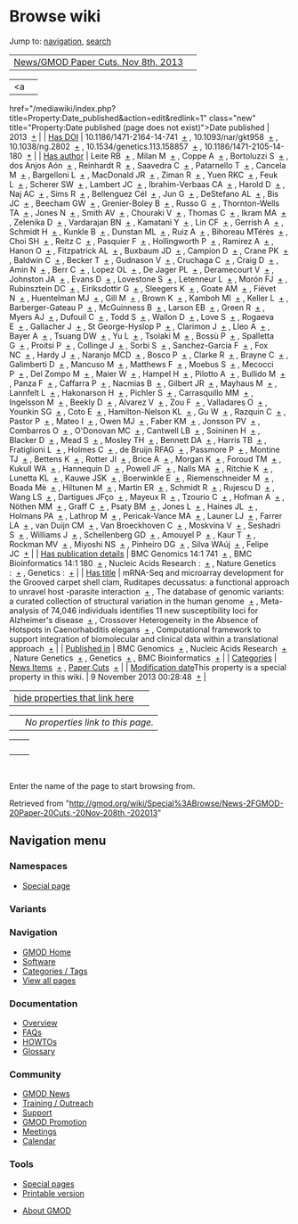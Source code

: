 <div id="mw-page-base" class="noprint">

</div>

<div id="mw-head-base" class="noprint">

</div>

<div id="content" class="mw-body" role="main">

<span id="top"></span>

<div id="mw-js-message" style="display:none;">

</div>



# <span dir="auto">Browse wiki</span>

<div id="bodyContent">

<div id="contentSub">

</div>

<div id="jump-to-nav" class="mw-jump">

Jump to: [navigation](#mw-navigation), [search](#p-search)

</div>

<div id="mw-content-text">

|  |  |
|----|----|
| [News/GMOD Paper Cuts, Nov 8th, 2013](/wiki/News/GMOD_Paper_Cuts,_Nov_8th,_2013 "News/GMOD Paper Cuts, Nov 8th, 2013") |  |

|  |  |
|----|----|
| <a
href="/mediawiki/index.php?title=Property:Date_published&amp;action=edit&amp;redlink=1"
class="new"
title="Property:Date published (page does not exist)">Date published</a> | <span class="smwb-value">2013  <span class="smwsearch">[+](/wiki/Special%3ASearchByProperty/Date-20published/2013 "Special%3ASearchByProperty/Date-20published/2013")</span></span> |
| <a
href="/mediawiki/index.php?title=Property:Has_DOI&amp;action=edit&amp;redlink=1"
class="new" title="Property:Has DOI (page does not exist)">Has DOI</a> | <span class="smwb-value">10.1186/1471-2164-14-741  <span class="smwsearch">[+](/wiki/Special%3ASearchByProperty/Has-20DOI/10.1186-2F1471-2D2164-2D14-2D741 "Special%3ASearchByProperty/Has-20DOI/10.1186-2F1471-2D2164-2D14-2D741")</span></span> , <span class="smwb-value">10.1093/nar/gkt958  <span class="smwsearch">[+](/wiki/Special%3ASearchByProperty/Has-20DOI/10.1093-2Fnar-2Fgkt958 "Special%3ASearchByProperty/Has-20DOI/10.1093-2Fnar-2Fgkt958")</span></span> , <span class="smwb-value">10.1038/ng.2802  <span class="smwsearch">[+](/wiki/Special%3ASearchByProperty/Has-20DOI/10.1038-2Fng.2802 "Special%3ASearchByProperty/Has-20DOI/10.1038-2Fng.2802")</span></span> , <span class="smwb-value">10.1534/genetics.113.158857  <span class="smwsearch">[+](/wiki/Special%3ASearchByProperty/Has-20DOI/10.1534-2Fgenetics.113.158857 "Special%3ASearchByProperty/Has-20DOI/10.1534-2Fgenetics.113.158857")</span></span> , <span class="smwb-value">10.1186/1471-2105-14-180  <span class="smwsearch">[+](/wiki/Special%3ASearchByProperty/Has-20DOI/10.1186-2F1471-2D2105-2D14-2D180 "Special%3ASearchByProperty/Has-20DOI/10.1186-2F1471-2D2105-2D14-2D180")</span></span> |
| <a
href="/mediawiki/index.php?title=Property:Has_author&amp;action=edit&amp;redlink=1"
class="new"
title="Property:Has author (page does not exist)">Has author</a> | <span class="smwb-value">Leite RB  <span class="smwsearch">[+](/wiki/Special%3ASearchByProperty/Has-20author/Leite-20RB "Special%3ASearchByProperty/Has-20author/Leite-20RB")</span></span> , <span class="smwb-value">Milan M  <span class="smwsearch">[+](/wiki/Special%3ASearchByProperty/Has-20author/Milan-20M "Special%3ASearchByProperty/Has-20author/Milan-20M")</span></span> , <span class="smwb-value">Coppe A  <span class="smwsearch">[+](/wiki/Special%3ASearchByProperty/Has-20author/Coppe-20A "Special%3ASearchByProperty/Has-20author/Coppe-20A")</span></span> , <span class="smwb-value">Bortoluzzi S  <span class="smwsearch">[+](/wiki/Special%3ASearchByProperty/Has-20author/Bortoluzzi-20S "Special%3ASearchByProperty/Has-20author/Bortoluzzi-20S")</span></span> , <span class="smwb-value">dos Anjos Aón  <span class="smwsearch">[+](/wiki/Special%3ASearchByProperty/Has-20author/dos-20Anjos-20A%C3%B3n "Special%3ASearchByProperty/Has-20author/dos-20Anjos-20Aón")</span></span> , <span class="smwb-value">Reinhardt R  <span class="smwsearch">[+](/wiki/Special%3ASearchByProperty/Has-20author/Reinhardt-20R "Special%3ASearchByProperty/Has-20author/Reinhardt-20R")</span></span> , <span class="smwb-value">Saavedra C  <span class="smwsearch">[+](/wiki/Special%3ASearchByProperty/Has-20author/Saavedra-20C "Special%3ASearchByProperty/Has-20author/Saavedra-20C")</span></span> , <span class="smwb-value">Patarnello T  <span class="smwsearch">[+](/wiki/Special%3ASearchByProperty/Has-20author/Patarnello-20T "Special%3ASearchByProperty/Has-20author/Patarnello-20T")</span></span> , <span class="smwb-value">Cancela M  <span class="smwsearch">[+](/wiki/Special%3ASearchByProperty/Has-20author/Cancela-20M "Special%3ASearchByProperty/Has-20author/Cancela-20M")</span></span> , <span class="smwb-value">Bargelloni L  <span class="smwsearch">[+](/wiki/Special%3ASearchByProperty/Has-20author/Bargelloni-20L "Special%3ASearchByProperty/Has-20author/Bargelloni-20L")</span></span> , <span class="smwb-value">MacDonald JR  <span class="smwsearch">[+](/wiki/Special%3ASearchByProperty/Has-20author/MacDonald-20JR "Special%3ASearchByProperty/Has-20author/MacDonald-20JR")</span></span> , <span class="smwb-value">Ziman R  <span class="smwsearch">[+](/wiki/Special%3ASearchByProperty/Has-20author/Ziman-20R "Special%3ASearchByProperty/Has-20author/Ziman-20R")</span></span> , <span class="smwb-value">Yuen RKC  <span class="smwsearch">[+](/wiki/Special%3ASearchByProperty/Has-20author/Yuen-20RKC "Special%3ASearchByProperty/Has-20author/Yuen-20RKC")</span></span> , <span class="smwb-value">Feuk L  <span class="smwsearch">[+](/wiki/Special%3ASearchByProperty/Has-20author/Feuk-20L "Special%3ASearchByProperty/Has-20author/Feuk-20L")</span></span> , <span class="smwb-value">Scherer SW  <span class="smwsearch">[+](/wiki/Special%3ASearchByProperty/Has-20author/Scherer-20SW "Special%3ASearchByProperty/Has-20author/Scherer-20SW")</span></span> , <span class="smwb-value">Lambert JC  <span class="smwsearch">[+](/wiki/Special%3ASearchByProperty/Has-20author/Lambert-20JC "Special%3ASearchByProperty/Has-20author/Lambert-20JC")</span></span> , <span class="smwb-value">Ibrahim-Verbaas CA  <span class="smwsearch">[+](/wiki/Special%3ASearchByProperty/Has-20author/Ibrahim-2DVerbaas-20CA "Special%3ASearchByProperty/Has-20author/Ibrahim-2DVerbaas-20CA")</span></span> , <span class="smwb-value">Harold D  <span class="smwsearch">[+](/wiki/Special%3ASearchByProperty/Has-20author/Harold-20D "Special%3ASearchByProperty/Has-20author/Harold-20D")</span></span> , <span class="smwb-value">Naj AC  <span class="smwsearch">[+](/wiki/Special%3ASearchByProperty/Has-20author/Naj-20AC "Special%3ASearchByProperty/Has-20author/Naj-20AC")</span></span> , <span class="smwb-value">Sims R  <span class="smwsearch">[+](/wiki/Special%3ASearchByProperty/Has-20author/Sims-20R "Special%3ASearchByProperty/Has-20author/Sims-20R")</span></span> , <span class="smwb-value">Bellenguez Cél  <span class="smwsearch">[+](/wiki/Special%3ASearchByProperty/Has-20author/Bellenguez-20C%C3%A9l "Special%3ASearchByProperty/Has-20author/Bellenguez-20Cél")</span></span> , <span class="smwb-value">Jun G  <span class="smwsearch">[+](/wiki/Special%3ASearchByProperty/Has-20author/Jun-20G "Special%3ASearchByProperty/Has-20author/Jun-20G")</span></span> , <span class="smwb-value">DeStefano AL  <span class="smwsearch">[+](/wiki/Special%3ASearchByProperty/Has-20author/DeStefano-20AL "Special%3ASearchByProperty/Has-20author/DeStefano-20AL")</span></span> , <span class="smwb-value">Bis JC  <span class="smwsearch">[+](/wiki/Special%3ASearchByProperty/Has-20author/Bis-20JC "Special%3ASearchByProperty/Has-20author/Bis-20JC")</span></span> , <span class="smwb-value">Beecham GW  <span class="smwsearch">[+](/wiki/Special%3ASearchByProperty/Has-20author/Beecham-20GW "Special%3ASearchByProperty/Has-20author/Beecham-20GW")</span></span> , <span class="smwb-value">Grenier-Boley B  <span class="smwsearch">[+](/wiki/Special%3ASearchByProperty/Has-20author/Grenier-2DBoley-20B "Special%3ASearchByProperty/Has-20author/Grenier-2DBoley-20B")</span></span> , <span class="smwb-value">Russo G  <span class="smwsearch">[+](/wiki/Special%3ASearchByProperty/Has-20author/Russo-20G "Special%3ASearchByProperty/Has-20author/Russo-20G")</span></span> , <span class="smwb-value">Thornton-Wells TA  <span class="smwsearch">[+](/wiki/Special%3ASearchByProperty/Has-20author/Thornton-2DWells-20TA "Special%3ASearchByProperty/Has-20author/Thornton-2DWells-20TA")</span></span> , <span class="smwb-value">Jones N  <span class="smwsearch">[+](/wiki/Special%3ASearchByProperty/Has-20author/Jones-20N "Special%3ASearchByProperty/Has-20author/Jones-20N")</span></span> , <span class="smwb-value">Smith AV  <span class="smwsearch">[+](/wiki/Special%3ASearchByProperty/Has-20author/Smith-20AV "Special%3ASearchByProperty/Has-20author/Smith-20AV")</span></span> , <span class="smwb-value">Chouraki V  <span class="smwsearch">[+](/wiki/Special%3ASearchByProperty/Has-20author/Chouraki-20V "Special%3ASearchByProperty/Has-20author/Chouraki-20V")</span></span> , <span class="smwb-value">Thomas C  <span class="smwsearch">[+](/wiki/Special%3ASearchByProperty/Has-20author/Thomas-20C "Special%3ASearchByProperty/Has-20author/Thomas-20C")</span></span> , <span class="smwb-value">Ikram MA  <span class="smwsearch">[+](/wiki/Special%3ASearchByProperty/Has-20author/Ikram-20MA "Special%3ASearchByProperty/Has-20author/Ikram-20MA")</span></span> , <span class="smwb-value">Zelenika D  <span class="smwsearch">[+](/wiki/Special%3ASearchByProperty/Has-20author/Zelenika-20D "Special%3ASearchByProperty/Has-20author/Zelenika-20D")</span></span> , <span class="smwb-value">Vardarajan BN  <span class="smwsearch">[+](/wiki/Special%3ASearchByProperty/Has-20author/Vardarajan-20BN "Special%3ASearchByProperty/Has-20author/Vardarajan-20BN")</span></span> , <span class="smwb-value">Kamatani Y  <span class="smwsearch">[+](/wiki/Special%3ASearchByProperty/Has-20author/Kamatani-20Y "Special%3ASearchByProperty/Has-20author/Kamatani-20Y")</span></span> , <span class="smwb-value">Lin CF  <span class="smwsearch">[+](/wiki/Special%3ASearchByProperty/Has-20author/Lin-20CF "Special%3ASearchByProperty/Has-20author/Lin-20CF")</span></span> , <span class="smwb-value">Gerrish A  <span class="smwsearch">[+](/wiki/Special%3ASearchByProperty/Has-20author/Gerrish-20A "Special%3ASearchByProperty/Has-20author/Gerrish-20A")</span></span> , <span class="smwb-value">Schmidt H  <span class="smwsearch">[+](/wiki/Special%3ASearchByProperty/Has-20author/Schmidt-20H "Special%3ASearchByProperty/Has-20author/Schmidt-20H")</span></span> , <span class="smwb-value">Kunkle B  <span class="smwsearch">[+](/wiki/Special%3ASearchByProperty/Has-20author/Kunkle-20B "Special%3ASearchByProperty/Has-20author/Kunkle-20B")</span></span> , <span class="smwb-value">Dunstan ML  <span class="smwsearch">[+](/wiki/Special%3ASearchByProperty/Has-20author/Dunstan-20ML "Special%3ASearchByProperty/Has-20author/Dunstan-20ML")</span></span> , <span class="smwb-value">Ruiz A  <span class="smwsearch">[+](/wiki/Special%3ASearchByProperty/Has-20author/Ruiz-20A "Special%3ASearchByProperty/Has-20author/Ruiz-20A")</span></span> , <span class="smwb-value">Bihoreau MTérès  <span class="smwsearch">[+](/wiki/Special%3ASearchByProperty/Has-20author/Bihoreau-20MT%C3%A9r%C3%A8s "Special%3ASearchByProperty/Has-20author/Bihoreau-20MTérès")</span></span> , <span class="smwb-value">Choi SH  <span class="smwsearch">[+](/wiki/Special%3ASearchByProperty/Has-20author/Choi-20SH "Special%3ASearchByProperty/Has-20author/Choi-20SH")</span></span> , <span class="smwb-value">Reitz C  <span class="smwsearch">[+](/wiki/Special%3ASearchByProperty/Has-20author/Reitz-20C "Special%3ASearchByProperty/Has-20author/Reitz-20C")</span></span> , <span class="smwb-value">Pasquier F  <span class="smwsearch">[+](/wiki/Special%3ASearchByProperty/Has-20author/Pasquier-20F "Special%3ASearchByProperty/Has-20author/Pasquier-20F")</span></span> , <span class="smwb-value">Hollingworth P  <span class="smwsearch">[+](/wiki/Special%3ASearchByProperty/Has-20author/Hollingworth-20P "Special%3ASearchByProperty/Has-20author/Hollingworth-20P")</span></span> , <span class="smwb-value">Ramirez A  <span class="smwsearch">[+](/wiki/Special%3ASearchByProperty/Has-20author/Ramirez-20A "Special%3ASearchByProperty/Has-20author/Ramirez-20A")</span></span> , <span class="smwb-value">Hanon O  <span class="smwsearch">[+](/wiki/Special%3ASearchByProperty/Has-20author/Hanon-20O "Special%3ASearchByProperty/Has-20author/Hanon-20O")</span></span> , <span class="smwb-value">Fitzpatrick AL  <span class="smwsearch">[+](/wiki/Special%3ASearchByProperty/Has-20author/Fitzpatrick-20AL "Special%3ASearchByProperty/Has-20author/Fitzpatrick-20AL")</span></span> , <span class="smwb-value">Buxbaum JD  <span class="smwsearch">[+](/wiki/Special%3ASearchByProperty/Has-20author/Buxbaum-20JD "Special%3ASearchByProperty/Has-20author/Buxbaum-20JD")</span></span> , <span class="smwb-value">Campion D  <span class="smwsearch">[+](/wiki/Special%3ASearchByProperty/Has-20author/Campion-20D "Special%3ASearchByProperty/Has-20author/Campion-20D")</span></span> , <span class="smwb-value">Crane PK  <span class="smwsearch">[+](/wiki/Special%3ASearchByProperty/Has-20author/Crane-20PK "Special%3ASearchByProperty/Has-20author/Crane-20PK")</span></span> , <span class="smwb-value">Baldwin C  <span class="smwsearch">[+](/wiki/Special%3ASearchByProperty/Has-20author/Baldwin-20C "Special%3ASearchByProperty/Has-20author/Baldwin-20C")</span></span> , <span class="smwb-value">Becker T  <span class="smwsearch">[+](/wiki/Special%3ASearchByProperty/Has-20author/Becker-20T "Special%3ASearchByProperty/Has-20author/Becker-20T")</span></span> , <span class="smwb-value">Gudnason V  <span class="smwsearch">[+](/wiki/Special%3ASearchByProperty/Has-20author/Gudnason-20V "Special%3ASearchByProperty/Has-20author/Gudnason-20V")</span></span> , <span class="smwb-value">Cruchaga C  <span class="smwsearch">[+](/wiki/Special%3ASearchByProperty/Has-20author/Cruchaga-20C "Special%3ASearchByProperty/Has-20author/Cruchaga-20C")</span></span> , <span class="smwb-value">Craig D  <span class="smwsearch">[+](/wiki/Special%3ASearchByProperty/Has-20author/Craig-20D "Special%3ASearchByProperty/Has-20author/Craig-20D")</span></span> , <span class="smwb-value">Amin N  <span class="smwsearch">[+](/wiki/Special%3ASearchByProperty/Has-20author/Amin-20N "Special%3ASearchByProperty/Has-20author/Amin-20N")</span></span> , <span class="smwb-value">Berr C  <span class="smwsearch">[+](/wiki/Special%3ASearchByProperty/Has-20author/Berr-20C "Special%3ASearchByProperty/Has-20author/Berr-20C")</span></span> , <span class="smwb-value">Lopez OL  <span class="smwsearch">[+](/wiki/Special%3ASearchByProperty/Has-20author/Lopez-20OL "Special%3ASearchByProperty/Has-20author/Lopez-20OL")</span></span> , <span class="smwb-value">De Jager PL  <span class="smwsearch">[+](/wiki/Special%3ASearchByProperty/Has-20author/De-20Jager-20PL "Special%3ASearchByProperty/Has-20author/De-20Jager-20PL")</span></span> , <span class="smwb-value">Deramecourt V  <span class="smwsearch">[+](/wiki/Special%3ASearchByProperty/Has-20author/Deramecourt-20V "Special%3ASearchByProperty/Has-20author/Deramecourt-20V")</span></span> , <span class="smwb-value">Johnston JA  <span class="smwsearch">[+](/wiki/Special%3ASearchByProperty/Has-20author/Johnston-20JA "Special%3ASearchByProperty/Has-20author/Johnston-20JA")</span></span> , <span class="smwb-value">Evans D  <span class="smwsearch">[+](/wiki/Special%3ASearchByProperty/Has-20author/Evans-20D "Special%3ASearchByProperty/Has-20author/Evans-20D")</span></span> , <span class="smwb-value">Lovestone S  <span class="smwsearch">[+](/wiki/Special%3ASearchByProperty/Has-20author/Lovestone-20S "Special%3ASearchByProperty/Has-20author/Lovestone-20S")</span></span> , <span class="smwb-value">Letenneur L  <span class="smwsearch">[+](/wiki/Special%3ASearchByProperty/Has-20author/Letenneur-20L "Special%3ASearchByProperty/Has-20author/Letenneur-20L")</span></span> , <span class="smwb-value">Morón FJ  <span class="smwsearch">[+](/wiki/Special%3ASearchByProperty/Has-20author/Mor%C3%B3n-20FJ "Special%3ASearchByProperty/Has-20author/Morón-20FJ")</span></span> , <span class="smwb-value">Rubinsztein DC  <span class="smwsearch">[+](/wiki/Special%3ASearchByProperty/Has-20author/Rubinsztein-20DC "Special%3ASearchByProperty/Has-20author/Rubinsztein-20DC")</span></span> , <span class="smwb-value">Eiriksdottir G  <span class="smwsearch">[+](/wiki/Special%3ASearchByProperty/Has-20author/Eiriksdottir-20G "Special%3ASearchByProperty/Has-20author/Eiriksdottir-20G")</span></span> , <span class="smwb-value">Sleegers K  <span class="smwsearch">[+](/wiki/Special%3ASearchByProperty/Has-20author/Sleegers-20K "Special%3ASearchByProperty/Has-20author/Sleegers-20K")</span></span> , <span class="smwb-value">Goate AM  <span class="smwsearch">[+](/wiki/Special%3ASearchByProperty/Has-20author/Goate-20AM "Special%3ASearchByProperty/Has-20author/Goate-20AM")</span></span> , <span class="smwb-value">Fiévet N  <span class="smwsearch">[+](/wiki/Special%3ASearchByProperty/Has-20author/Fi%C3%A9vet-20N "Special%3ASearchByProperty/Has-20author/Fiévet-20N")</span></span> , <span class="smwb-value">Huentelman MJ  <span class="smwsearch">[+](/wiki/Special%3ASearchByProperty/Has-20author/Huentelman-20MJ "Special%3ASearchByProperty/Has-20author/Huentelman-20MJ")</span></span> , <span class="smwb-value">Gill M  <span class="smwsearch">[+](/wiki/Special%3ASearchByProperty/Has-20author/Gill-20M "Special%3ASearchByProperty/Has-20author/Gill-20M")</span></span> , <span class="smwb-value">Brown K  <span class="smwsearch">[+](/wiki/Special%3ASearchByProperty/Has-20author/Brown-20K "Special%3ASearchByProperty/Has-20author/Brown-20K")</span></span> , <span class="smwb-value">Kamboh MI  <span class="smwsearch">[+](/wiki/Special%3ASearchByProperty/Has-20author/Kamboh-20MI "Special%3ASearchByProperty/Has-20author/Kamboh-20MI")</span></span> , <span class="smwb-value">Keller L  <span class="smwsearch">[+](/wiki/Special%3ASearchByProperty/Has-20author/Keller-20L "Special%3ASearchByProperty/Has-20author/Keller-20L")</span></span> , <span class="smwb-value">Barberger-Gateau P  <span class="smwsearch">[+](/wiki/Special%3ASearchByProperty/Has-20author/Barberger-2DGateau-20P "Special%3ASearchByProperty/Has-20author/Barberger-2DGateau-20P")</span></span> , <span class="smwb-value">McGuinness B  <span class="smwsearch">[+](/wiki/Special%3ASearchByProperty/Has-20author/McGuinness-20B "Special%3ASearchByProperty/Has-20author/McGuinness-20B")</span></span> , <span class="smwb-value">Larson EB  <span class="smwsearch">[+](/wiki/Special%3ASearchByProperty/Has-20author/Larson-20EB "Special%3ASearchByProperty/Has-20author/Larson-20EB")</span></span> , <span class="smwb-value">Green R  <span class="smwsearch">[+](/wiki/Special%3ASearchByProperty/Has-20author/Green-20R "Special%3ASearchByProperty/Has-20author/Green-20R")</span></span> , <span class="smwb-value">Myers AJ  <span class="smwsearch">[+](/wiki/Special%3ASearchByProperty/Has-20author/Myers-20AJ "Special%3ASearchByProperty/Has-20author/Myers-20AJ")</span></span> , <span class="smwb-value">Dufouil C  <span class="smwsearch">[+](/wiki/Special%3ASearchByProperty/Has-20author/Dufouil-20C "Special%3ASearchByProperty/Has-20author/Dufouil-20C")</span></span> , <span class="smwb-value">Todd S  <span class="smwsearch">[+](/wiki/Special%3ASearchByProperty/Has-20author/Todd-20S "Special%3ASearchByProperty/Has-20author/Todd-20S")</span></span> , <span class="smwb-value">Wallon D  <span class="smwsearch">[+](/wiki/Special%3ASearchByProperty/Has-20author/Wallon-20D "Special%3ASearchByProperty/Has-20author/Wallon-20D")</span></span> , <span class="smwb-value">Love S  <span class="smwsearch">[+](/wiki/Special%3ASearchByProperty/Has-20author/Love-20S "Special%3ASearchByProperty/Has-20author/Love-20S")</span></span> , <span class="smwb-value">Rogaeva E  <span class="smwsearch">[+](/wiki/Special%3ASearchByProperty/Has-20author/Rogaeva-20E "Special%3ASearchByProperty/Has-20author/Rogaeva-20E")</span></span> , <span class="smwb-value">Gallacher J  <span class="smwsearch">[+](/wiki/Special%3ASearchByProperty/Has-20author/Gallacher-20J "Special%3ASearchByProperty/Has-20author/Gallacher-20J")</span></span> , <span class="smwb-value">St George-Hyslop P  <span class="smwsearch">[+](/wiki/Special%3ASearchByProperty/Has-20author/St-20George-2DHyslop-20P "Special%3ASearchByProperty/Has-20author/St-20George-2DHyslop-20P")</span></span> , <span class="smwb-value">Clarimon J  <span class="smwsearch">[+](/wiki/Special%3ASearchByProperty/Has-20author/Clarimon-20J "Special%3ASearchByProperty/Has-20author/Clarimon-20J")</span></span> , <span class="smwb-value">Lleo A  <span class="smwsearch">[+](/wiki/Special%3ASearchByProperty/Has-20author/Lleo-20A "Special%3ASearchByProperty/Has-20author/Lleo-20A")</span></span> , <span class="smwb-value">Bayer A  <span class="smwsearch">[+](/wiki/Special%3ASearchByProperty/Has-20author/Bayer-20A "Special%3ASearchByProperty/Has-20author/Bayer-20A")</span></span> , <span class="smwb-value">Tsuang DW  <span class="smwsearch">[+](/wiki/Special%3ASearchByProperty/Has-20author/Tsuang-20DW "Special%3ASearchByProperty/Has-20author/Tsuang-20DW")</span></span> , <span class="smwb-value">Yu L  <span class="smwsearch">[+](/wiki/Special%3ASearchByProperty/Has-20author/Yu-20L "Special%3ASearchByProperty/Has-20author/Yu-20L")</span></span> , <span class="smwb-value">Tsolaki M  <span class="smwsearch">[+](/wiki/Special%3ASearchByProperty/Has-20author/Tsolaki-20M "Special%3ASearchByProperty/Has-20author/Tsolaki-20M")</span></span> , <span class="smwb-value">Bossù P  <span class="smwsearch">[+](/wiki/Special%3ASearchByProperty/Has-20author/Boss%C3%B9-20P "Special%3ASearchByProperty/Has-20author/Bossù-20P")</span></span> , <span class="smwb-value">Spalletta G  <span class="smwsearch">[+](/wiki/Special%3ASearchByProperty/Has-20author/Spalletta-20G "Special%3ASearchByProperty/Has-20author/Spalletta-20G")</span></span> , <span class="smwb-value">Proitsi P  <span class="smwsearch">[+](/wiki/Special%3ASearchByProperty/Has-20author/Proitsi-20P "Special%3ASearchByProperty/Has-20author/Proitsi-20P")</span></span> , <span class="smwb-value">Collinge J  <span class="smwsearch">[+](/wiki/Special%3ASearchByProperty/Has-20author/Collinge-20J "Special%3ASearchByProperty/Has-20author/Collinge-20J")</span></span> , <span class="smwb-value">Sorbi S  <span class="smwsearch">[+](/wiki/Special%3ASearchByProperty/Has-20author/Sorbi-20S "Special%3ASearchByProperty/Has-20author/Sorbi-20S")</span></span> , <span class="smwb-value">Sanchez-Garcia F  <span class="smwsearch">[+](/wiki/Special%3ASearchByProperty/Has-20author/Sanchez-2DGarcia-20F "Special%3ASearchByProperty/Has-20author/Sanchez-2DGarcia-20F")</span></span> , <span class="smwb-value">Fox NC  <span class="smwsearch">[+](/wiki/Special%3ASearchByProperty/Has-20author/Fox-20NC "Special%3ASearchByProperty/Has-20author/Fox-20NC")</span></span> , <span class="smwb-value">Hardy J  <span class="smwsearch">[+](/wiki/Special%3ASearchByProperty/Has-20author/Hardy-20J "Special%3ASearchByProperty/Has-20author/Hardy-20J")</span></span> , <span class="smwb-value">Naranjo MCD  <span class="smwsearch">[+](/wiki/Special%3ASearchByProperty/Has-20author/Naranjo-20MCD "Special%3ASearchByProperty/Has-20author/Naranjo-20MCD")</span></span> , <span class="smwb-value">Bosco P  <span class="smwsearch">[+](/wiki/Special%3ASearchByProperty/Has-20author/Bosco-20P "Special%3ASearchByProperty/Has-20author/Bosco-20P")</span></span> , <span class="smwb-value">Clarke R  <span class="smwsearch">[+](/wiki/Special%3ASearchByProperty/Has-20author/Clarke-20R "Special%3ASearchByProperty/Has-20author/Clarke-20R")</span></span> , <span class="smwb-value">Brayne C  <span class="smwsearch">[+](/wiki/Special%3ASearchByProperty/Has-20author/Brayne-20C "Special%3ASearchByProperty/Has-20author/Brayne-20C")</span></span> , <span class="smwb-value">Galimberti D  <span class="smwsearch">[+](/wiki/Special%3ASearchByProperty/Has-20author/Galimberti-20D "Special%3ASearchByProperty/Has-20author/Galimberti-20D")</span></span> , <span class="smwb-value">Mancuso M  <span class="smwsearch">[+](/wiki/Special%3ASearchByProperty/Has-20author/Mancuso-20M "Special%3ASearchByProperty/Has-20author/Mancuso-20M")</span></span> , <span class="smwb-value">Matthews F  <span class="smwsearch">[+](/wiki/Special%3ASearchByProperty/Has-20author/Matthews-20F "Special%3ASearchByProperty/Has-20author/Matthews-20F")</span></span> , <span class="smwb-value">Moebus S  <span class="smwsearch">[+](/wiki/Special%3ASearchByProperty/Has-20author/Moebus-20S "Special%3ASearchByProperty/Has-20author/Moebus-20S")</span></span> , <span class="smwb-value">Mecocci P  <span class="smwsearch">[+](/wiki/Special%3ASearchByProperty/Has-20author/Mecocci-20P "Special%3ASearchByProperty/Has-20author/Mecocci-20P")</span></span> , <span class="smwb-value">Del Zompo M  <span class="smwsearch">[+](/wiki/Special%3ASearchByProperty/Has-20author/Del-20Zompo-20M "Special%3ASearchByProperty/Has-20author/Del-20Zompo-20M")</span></span> , <span class="smwb-value">Maier W  <span class="smwsearch">[+](/wiki/Special%3ASearchByProperty/Has-20author/Maier-20W "Special%3ASearchByProperty/Has-20author/Maier-20W")</span></span> , <span class="smwb-value">Hampel H  <span class="smwsearch">[+](/wiki/Special%3ASearchByProperty/Has-20author/Hampel-20H "Special%3ASearchByProperty/Has-20author/Hampel-20H")</span></span> , <span class="smwb-value">Pilotto A  <span class="smwsearch">[+](/wiki/Special%3ASearchByProperty/Has-20author/Pilotto-20A "Special%3ASearchByProperty/Has-20author/Pilotto-20A")</span></span> , <span class="smwb-value">Bullido M  <span class="smwsearch">[+](/wiki/Special%3ASearchByProperty/Has-20author/Bullido-20M "Special%3ASearchByProperty/Has-20author/Bullido-20M")</span></span> , <span class="smwb-value">Panza F  <span class="smwsearch">[+](/wiki/Special%3ASearchByProperty/Has-20author/Panza-20F "Special%3ASearchByProperty/Has-20author/Panza-20F")</span></span> , <span class="smwb-value">Caffarra P  <span class="smwsearch">[+](/wiki/Special%3ASearchByProperty/Has-20author/Caffarra-20P "Special%3ASearchByProperty/Has-20author/Caffarra-20P")</span></span> , <span class="smwb-value">Nacmias B  <span class="smwsearch">[+](/wiki/Special%3ASearchByProperty/Has-20author/Nacmias-20B "Special%3ASearchByProperty/Has-20author/Nacmias-20B")</span></span> , <span class="smwb-value">Gilbert JR  <span class="smwsearch">[+](/wiki/Special%3ASearchByProperty/Has-20author/Gilbert-20JR "Special%3ASearchByProperty/Has-20author/Gilbert-20JR")</span></span> , <span class="smwb-value">Mayhaus M  <span class="smwsearch">[+](/wiki/Special%3ASearchByProperty/Has-20author/Mayhaus-20M "Special%3ASearchByProperty/Has-20author/Mayhaus-20M")</span></span> , <span class="smwb-value">Lannfelt L  <span class="smwsearch">[+](/wiki/Special%3ASearchByProperty/Has-20author/Lannfelt-20L "Special%3ASearchByProperty/Has-20author/Lannfelt-20L")</span></span> , <span class="smwb-value">Hakonarson H  <span class="smwsearch">[+](/wiki/Special%3ASearchByProperty/Has-20author/Hakonarson-20H "Special%3ASearchByProperty/Has-20author/Hakonarson-20H")</span></span> , <span class="smwb-value">Pichler S  <span class="smwsearch">[+](/wiki/Special%3ASearchByProperty/Has-20author/Pichler-20S "Special%3ASearchByProperty/Has-20author/Pichler-20S")</span></span> , <span class="smwb-value">Carrasquillo MM  <span class="smwsearch">[+](/wiki/Special%3ASearchByProperty/Has-20author/Carrasquillo-20MM "Special%3ASearchByProperty/Has-20author/Carrasquillo-20MM")</span></span> , <span class="smwb-value">Ingelsson M  <span class="smwsearch">[+](/wiki/Special%3ASearchByProperty/Has-20author/Ingelsson-20M "Special%3ASearchByProperty/Has-20author/Ingelsson-20M")</span></span> , <span class="smwb-value">Beekly D  <span class="smwsearch">[+](/wiki/Special%3ASearchByProperty/Has-20author/Beekly-20D "Special%3ASearchByProperty/Has-20author/Beekly-20D")</span></span> , <span class="smwb-value">Alvarez V  <span class="smwsearch">[+](/wiki/Special%3ASearchByProperty/Has-20author/Alvarez-20V "Special%3ASearchByProperty/Has-20author/Alvarez-20V")</span></span> , <span class="smwb-value">Zou F  <span class="smwsearch">[+](/wiki/Special%3ASearchByProperty/Has-20author/Zou-20F "Special%3ASearchByProperty/Has-20author/Zou-20F")</span></span> , <span class="smwb-value">Valladares O  <span class="smwsearch">[+](/wiki/Special%3ASearchByProperty/Has-20author/Valladares-20O "Special%3ASearchByProperty/Has-20author/Valladares-20O")</span></span> , <span class="smwb-value">Younkin SG  <span class="smwsearch">[+](/wiki/Special%3ASearchByProperty/Has-20author/Younkin-20SG "Special%3ASearchByProperty/Has-20author/Younkin-20SG")</span></span> , <span class="smwb-value">Coto E  <span class="smwsearch">[+](/wiki/Special%3ASearchByProperty/Has-20author/Coto-20E "Special%3ASearchByProperty/Has-20author/Coto-20E")</span></span> , <span class="smwb-value">Hamilton-Nelson KL  <span class="smwsearch">[+](/wiki/Special%3ASearchByProperty/Has-20author/Hamilton-2DNelson-20KL "Special%3ASearchByProperty/Has-20author/Hamilton-2DNelson-20KL")</span></span> , <span class="smwb-value">Gu W  <span class="smwsearch">[+](/wiki/Special%3ASearchByProperty/Has-20author/Gu-20W "Special%3ASearchByProperty/Has-20author/Gu-20W")</span></span> , <span class="smwb-value">Razquin C  <span class="smwsearch">[+](/wiki/Special%3ASearchByProperty/Has-20author/Razquin-20C "Special%3ASearchByProperty/Has-20author/Razquin-20C")</span></span> , <span class="smwb-value">Pastor P  <span class="smwsearch">[+](/wiki/Special%3ASearchByProperty/Has-20author/Pastor-20P "Special%3ASearchByProperty/Has-20author/Pastor-20P")</span></span> , <span class="smwb-value">Mateo I  <span class="smwsearch">[+](/wiki/Special%3ASearchByProperty/Has-20author/Mateo-20I "Special%3ASearchByProperty/Has-20author/Mateo-20I")</span></span> , <span class="smwb-value">Owen MJ  <span class="smwsearch">[+](/wiki/Special%3ASearchByProperty/Has-20author/Owen-20MJ "Special%3ASearchByProperty/Has-20author/Owen-20MJ")</span></span> , <span class="smwb-value">Faber KM  <span class="smwsearch">[+](/wiki/Special%3ASearchByProperty/Has-20author/Faber-20KM "Special%3ASearchByProperty/Has-20author/Faber-20KM")</span></span> , <span class="smwb-value">Jonsson PV  <span class="smwsearch">[+](/wiki/Special%3ASearchByProperty/Has-20author/Jonsson-20PV "Special%3ASearchByProperty/Has-20author/Jonsson-20PV")</span></span> , <span class="smwb-value">Combarros O  <span class="smwsearch">[+](/wiki/Special%3ASearchByProperty/Has-20author/Combarros-20O "Special%3ASearchByProperty/Has-20author/Combarros-20O")</span></span> , <span class="smwb-value">O'Donovan MC  <span class="smwsearch">[+](/wiki/Special%3ASearchByProperty/Has-20author/O%27Donovan-20MC "Special%3ASearchByProperty/Has-20author/O'Donovan-20MC")</span></span> , <span class="smwb-value">Cantwell LB  <span class="smwsearch">[+](/wiki/Special%3ASearchByProperty/Has-20author/Cantwell-20LB "Special%3ASearchByProperty/Has-20author/Cantwell-20LB")</span></span> , <span class="smwb-value">Soininen H  <span class="smwsearch">[+](/wiki/Special%3ASearchByProperty/Has-20author/Soininen-20H "Special%3ASearchByProperty/Has-20author/Soininen-20H")</span></span> , <span class="smwb-value">Blacker D  <span class="smwsearch">[+](/wiki/Special%3ASearchByProperty/Has-20author/Blacker-20D "Special%3ASearchByProperty/Has-20author/Blacker-20D")</span></span> , <span class="smwb-value">Mead S  <span class="smwsearch">[+](/wiki/Special%3ASearchByProperty/Has-20author/Mead-20S "Special%3ASearchByProperty/Has-20author/Mead-20S")</span></span> , <span class="smwb-value">Mosley TH  <span class="smwsearch">[+](/wiki/Special%3ASearchByProperty/Has-20author/Mosley-20TH "Special%3ASearchByProperty/Has-20author/Mosley-20TH")</span></span> , <span class="smwb-value">Bennett DA  <span class="smwsearch">[+](/wiki/Special%3ASearchByProperty/Has-20author/Bennett-20DA "Special%3ASearchByProperty/Has-20author/Bennett-20DA")</span></span> , <span class="smwb-value">Harris TB  <span class="smwsearch">[+](/wiki/Special%3ASearchByProperty/Has-20author/Harris-20TB "Special%3ASearchByProperty/Has-20author/Harris-20TB")</span></span> , <span class="smwb-value">Fratiglioni L  <span class="smwsearch">[+](/wiki/Special%3ASearchByProperty/Has-20author/Fratiglioni-20L "Special%3ASearchByProperty/Has-20author/Fratiglioni-20L")</span></span> , <span class="smwb-value">Holmes C  <span class="smwsearch">[+](/wiki/Special%3ASearchByProperty/Has-20author/Holmes-20C "Special%3ASearchByProperty/Has-20author/Holmes-20C")</span></span> , <span class="smwb-value">de Bruijn RFAG  <span class="smwsearch">[+](/wiki/Special%3ASearchByProperty/Has-20author/de-20Bruijn-20RFAG "Special%3ASearchByProperty/Has-20author/de-20Bruijn-20RFAG")</span></span> , <span class="smwb-value">Passmore P  <span class="smwsearch">[+](/wiki/Special%3ASearchByProperty/Has-20author/Passmore-20P "Special%3ASearchByProperty/Has-20author/Passmore-20P")</span></span> , <span class="smwb-value">Montine TJ  <span class="smwsearch">[+](/wiki/Special%3ASearchByProperty/Has-20author/Montine-20TJ "Special%3ASearchByProperty/Has-20author/Montine-20TJ")</span></span> , <span class="smwb-value">Bettens K  <span class="smwsearch">[+](/wiki/Special%3ASearchByProperty/Has-20author/Bettens-20K "Special%3ASearchByProperty/Has-20author/Bettens-20K")</span></span> , <span class="smwb-value">Rotter JI  <span class="smwsearch">[+](/wiki/Special%3ASearchByProperty/Has-20author/Rotter-20JI "Special%3ASearchByProperty/Has-20author/Rotter-20JI")</span></span> , <span class="smwb-value">Brice A  <span class="smwsearch">[+](/wiki/Special%3ASearchByProperty/Has-20author/Brice-20A "Special%3ASearchByProperty/Has-20author/Brice-20A")</span></span> , <span class="smwb-value">Morgan K  <span class="smwsearch">[+](/wiki/Special%3ASearchByProperty/Has-20author/Morgan-20K "Special%3ASearchByProperty/Has-20author/Morgan-20K")</span></span> , <span class="smwb-value">Foroud TM  <span class="smwsearch">[+](/wiki/Special%3ASearchByProperty/Has-20author/Foroud-20TM "Special%3ASearchByProperty/Has-20author/Foroud-20TM")</span></span> , <span class="smwb-value">Kukull WA  <span class="smwsearch">[+](/wiki/Special%3ASearchByProperty/Has-20author/Kukull-20WA "Special%3ASearchByProperty/Has-20author/Kukull-20WA")</span></span> , <span class="smwb-value">Hannequin D  <span class="smwsearch">[+](/wiki/Special%3ASearchByProperty/Has-20author/Hannequin-20D "Special%3ASearchByProperty/Has-20author/Hannequin-20D")</span></span> , <span class="smwb-value">Powell JF  <span class="smwsearch">[+](/wiki/Special%3ASearchByProperty/Has-20author/Powell-20JF "Special%3ASearchByProperty/Has-20author/Powell-20JF")</span></span> , <span class="smwb-value">Nalls MA  <span class="smwsearch">[+](/wiki/Special%3ASearchByProperty/Has-20author/Nalls-20MA "Special%3ASearchByProperty/Has-20author/Nalls-20MA")</span></span> , <span class="smwb-value">Ritchie K  <span class="smwsearch">[+](/wiki/Special%3ASearchByProperty/Has-20author/Ritchie-20K "Special%3ASearchByProperty/Has-20author/Ritchie-20K")</span></span> , <span class="smwb-value">Lunetta KL  <span class="smwsearch">[+](/wiki/Special%3ASearchByProperty/Has-20author/Lunetta-20KL "Special%3ASearchByProperty/Has-20author/Lunetta-20KL")</span></span> , <span class="smwb-value">Kauwe JSK  <span class="smwsearch">[+](/wiki/Special%3ASearchByProperty/Has-20author/Kauwe-20JSK "Special%3ASearchByProperty/Has-20author/Kauwe-20JSK")</span></span> , <span class="smwb-value">Boerwinkle E  <span class="smwsearch">[+](/wiki/Special%3ASearchByProperty/Has-20author/Boerwinkle-20E "Special%3ASearchByProperty/Has-20author/Boerwinkle-20E")</span></span> , <span class="smwb-value">Riemenschneider M  <span class="smwsearch">[+](/wiki/Special%3ASearchByProperty/Has-20author/Riemenschneider-20M "Special%3ASearchByProperty/Has-20author/Riemenschneider-20M")</span></span> , <span class="smwb-value">Boada Mè  <span class="smwsearch">[+](/wiki/Special%3ASearchByProperty/Has-20author/Boada-20M%C3%A8 "Special%3ASearchByProperty/Has-20author/Boada-20Mè")</span></span> , <span class="smwb-value">Hiltunen M  <span class="smwsearch">[+](/wiki/Special%3ASearchByProperty/Has-20author/Hiltunen-20M "Special%3ASearchByProperty/Has-20author/Hiltunen-20M")</span></span> , <span class="smwb-value">Martin ER  <span class="smwsearch">[+](/wiki/Special%3ASearchByProperty/Has-20author/Martin-20ER "Special%3ASearchByProperty/Has-20author/Martin-20ER")</span></span> , <span class="smwb-value">Schmidt R  <span class="smwsearch">[+](/wiki/Special%3ASearchByProperty/Has-20author/Schmidt-20R "Special%3ASearchByProperty/Has-20author/Schmidt-20R")</span></span> , <span class="smwb-value">Rujescu D  <span class="smwsearch">[+](/wiki/Special%3ASearchByProperty/Has-20author/Rujescu-20D "Special%3ASearchByProperty/Has-20author/Rujescu-20D")</span></span> , <span class="smwb-value">Wang LS  <span class="smwsearch">[+](/wiki/Special%3ASearchByProperty/Has-20author/Wang-20LS "Special%3ASearchByProperty/Has-20author/Wang-20LS")</span></span> , <span class="smwb-value">Dartigues JFço  <span class="smwsearch">[+](/wiki/Special%3ASearchByProperty/Has-20author/Dartigues-20JF%C3%A7o "Special%3ASearchByProperty/Has-20author/Dartigues-20JFço")</span></span> , <span class="smwb-value">Mayeux R  <span class="smwsearch">[+](/wiki/Special%3ASearchByProperty/Has-20author/Mayeux-20R "Special%3ASearchByProperty/Has-20author/Mayeux-20R")</span></span> , <span class="smwb-value">Tzourio C  <span class="smwsearch">[+](/wiki/Special%3ASearchByProperty/Has-20author/Tzourio-20C "Special%3ASearchByProperty/Has-20author/Tzourio-20C")</span></span> , <span class="smwb-value">Hofman A  <span class="smwsearch">[+](/wiki/Special%3ASearchByProperty/Has-20author/Hofman-20A "Special%3ASearchByProperty/Has-20author/Hofman-20A")</span></span> , <span class="smwb-value">Nöthen MM  <span class="smwsearch">[+](/wiki/Special%3ASearchByProperty/Has-20author/N%C3%B6then-20MM "Special%3ASearchByProperty/Has-20author/Nöthen-20MM")</span></span> , <span class="smwb-value">Graff C  <span class="smwsearch">[+](/wiki/Special%3ASearchByProperty/Has-20author/Graff-20C "Special%3ASearchByProperty/Has-20author/Graff-20C")</span></span> , <span class="smwb-value">Psaty BM  <span class="smwsearch">[+](/wiki/Special%3ASearchByProperty/Has-20author/Psaty-20BM "Special%3ASearchByProperty/Has-20author/Psaty-20BM")</span></span> , <span class="smwb-value">Jones L  <span class="smwsearch">[+](/wiki/Special%3ASearchByProperty/Has-20author/Jones-20L "Special%3ASearchByProperty/Has-20author/Jones-20L")</span></span> , <span class="smwb-value">Haines JL  <span class="smwsearch">[+](/wiki/Special%3ASearchByProperty/Has-20author/Haines-20JL "Special%3ASearchByProperty/Has-20author/Haines-20JL")</span></span> , <span class="smwb-value">Holmans PA  <span class="smwsearch">[+](/wiki/Special%3ASearchByProperty/Has-20author/Holmans-20PA "Special%3ASearchByProperty/Has-20author/Holmans-20PA")</span></span> , <span class="smwb-value">Lathrop M  <span class="smwsearch">[+](/wiki/Special%3ASearchByProperty/Has-20author/Lathrop-20M "Special%3ASearchByProperty/Has-20author/Lathrop-20M")</span></span> , <span class="smwb-value">Pericak-Vance MA  <span class="smwsearch">[+](/wiki/Special%3ASearchByProperty/Has-20author/Pericak-2DVance-20MA "Special%3ASearchByProperty/Has-20author/Pericak-2DVance-20MA")</span></span> , <span class="smwb-value">Launer LJ  <span class="smwsearch">[+](/wiki/Special%3ASearchByProperty/Has-20author/Launer-20LJ "Special%3ASearchByProperty/Has-20author/Launer-20LJ")</span></span> , <span class="smwb-value">Farrer LA  <span class="smwsearch">[+](/wiki/Special%3ASearchByProperty/Has-20author/Farrer-20LA "Special%3ASearchByProperty/Has-20author/Farrer-20LA")</span></span> , <span class="smwb-value">van Duijn CM  <span class="smwsearch">[+](/wiki/Special%3ASearchByProperty/Has-20author/van-20Duijn-20CM "Special%3ASearchByProperty/Has-20author/van-20Duijn-20CM")</span></span> , <span class="smwb-value">Van Broeckhoven C  <span class="smwsearch">[+](/wiki/Special%3ASearchByProperty/Has-20author/Van-20Broeckhoven-20C "Special%3ASearchByProperty/Has-20author/Van-20Broeckhoven-20C")</span></span> , <span class="smwb-value">Moskvina V  <span class="smwsearch">[+](/wiki/Special%3ASearchByProperty/Has-20author/Moskvina-20V "Special%3ASearchByProperty/Has-20author/Moskvina-20V")</span></span> , <span class="smwb-value">Seshadri S  <span class="smwsearch">[+](/wiki/Special%3ASearchByProperty/Has-20author/Seshadri-20S "Special%3ASearchByProperty/Has-20author/Seshadri-20S")</span></span> , <span class="smwb-value">Williams J  <span class="smwsearch">[+](/wiki/Special%3ASearchByProperty/Has-20author/Williams-20J "Special%3ASearchByProperty/Has-20author/Williams-20J")</span></span> , <span class="smwb-value">Schellenberg GD  <span class="smwsearch">[+](/wiki/Special%3ASearchByProperty/Has-20author/Schellenberg-20GD "Special%3ASearchByProperty/Has-20author/Schellenberg-20GD")</span></span> , <span class="smwb-value">Amouyel P  <span class="smwsearch">[+](/wiki/Special%3ASearchByProperty/Has-20author/Amouyel-20P "Special%3ASearchByProperty/Has-20author/Amouyel-20P")</span></span> , <span class="smwb-value">Kaur T  <span class="smwsearch">[+](/wiki/Special%3ASearchByProperty/Has-20author/Kaur-20T "Special%3ASearchByProperty/Has-20author/Kaur-20T")</span></span> , <span class="smwb-value">Rockman MV  <span class="smwsearch">[+](/wiki/Special%3ASearchByProperty/Has-20author/Rockman-20MV "Special%3ASearchByProperty/Has-20author/Rockman-20MV")</span></span> , <span class="smwb-value">Miyoshi NS  <span class="smwsearch">[+](/wiki/Special%3ASearchByProperty/Has-20author/Miyoshi-20NS "Special%3ASearchByProperty/Has-20author/Miyoshi-20NS")</span></span> , <span class="smwb-value">Pinheiro DG  <span class="smwsearch">[+](/wiki/Special%3ASearchByProperty/Has-20author/Pinheiro-20DG "Special%3ASearchByProperty/Has-20author/Pinheiro-20DG")</span></span> , <span class="smwb-value">Silva WAúj  <span class="smwsearch">[+](/wiki/Special%3ASearchByProperty/Has-20author/Silva-20WA%C3%BAj "Special%3ASearchByProperty/Has-20author/Silva-20WAúj")</span></span> , <span class="smwb-value">Felipe JC  <span class="smwsearch">[+](/wiki/Special%3ASearchByProperty/Has-20author/Felipe-20JC "Special%3ASearchByProperty/Has-20author/Felipe-20JC")</span></span> |
| <a
href="/mediawiki/index.php?title=Property:Has_publication_details&amp;action=edit&amp;redlink=1"
class="new"
title="Property:Has publication details (page does not exist)">Has publication details</a> | <span class="smwb-value">BMC Genomics 14:1 741  <span class="smwsearch">[+](/wiki/Special%3ASearchByProperty/Has-20publication-20details/BMC-20Genomics-2014%3A1-20741 "Special%3ASearchByProperty/Has-20publication-20details/BMC-20Genomics-2014%3A1-20741")</span></span> , <span class="smwb-value">BMC Bioinformatics 14:1 180  <span class="smwsearch">[+](/wiki/Special%3ASearchByProperty/Has-20publication-20details/BMC-20Bioinformatics-2014:1-20180 "Special%3ASearchByProperty/Has-20publication-20details/BMC-20Bioinformatics-2014:1-20180")</span></span> , <span class="smwb-value">Nucleic Acids Research :  <span class="smwsearch">[+](/wiki/Special%3ASearchByProperty/Has-20publication-20details/Nucleic-20Acids-20Research-20: "Special%3ASearchByProperty/Has-20publication-20details/Nucleic-20Acids-20Research-20:")</span></span> , <span class="smwb-value">Nature Genetics :  <span class="smwsearch">[+](/wiki/Special%3ASearchByProperty/Has-20publication-20details/Nature-20Genetics-20: "Special%3ASearchByProperty/Has-20publication-20details/Nature-20Genetics-20:")</span></span> , <span class="smwb-value">Genetics :  <span class="smwsearch">[+](/wiki/Special%3ASearchByProperty/Has-20publication-20details/Genetics-20: "Special%3ASearchByProperty/Has-20publication-20details/Genetics-20:")</span></span> |
| [Has title](/wiki/Property%3AHas_title "Property:Has title") | <span class="smwb-value">mRNA-Seq and microarray development for the Grooved carpet shell clam, Ruditapes decussatus: a functional approach to unravel host -parasite interaction  <span class="smwsearch">[+](/wiki/Special%3ASearchByProperty/Has-20title/mRNA-2DSeq-20and-20microarray-20development-20for-20the-20Grooved-20carpet-20shell-20clam,-20Ruditapes-20decussatus%3A-20a-20functional-20approach-20to-20unravel-20host-20-2Dparasite-20interaction "Special%3ASearchByProperty/Has-20title/mRNA-2DSeq-20and-20microarray-20development-20for-20the-20Grooved-20carpet-20shell-20clam,-20Ruditapes-20decussatus%3A-20a-20functional-20approach-20to-20unravel-20host-20-2Dparasite-20interaction")</span></span> , <span class="smwb-value">The database of genomic variants: a curated collection of structural variation in the human genome  <span class="smwsearch">[+](/wiki/Special%3ASearchByProperty/Has-20title/The-20database-20of-20genomic-20variants%3A-20a-20curated-20collection-20of-20structural-20variation-20in-20the-20human-20genome "Special%3ASearchByProperty/Has-20title/The-20database-20of-20genomic-20variants%3A-20a-20curated-20collection-20of-20structural-20variation-20in-20the-20human-20genome")</span></span> , <span class="smwb-value">Meta-analysis of 74,046 individuals identifies 11 new susceptibility loci for Alzheimer's disease  <span class="smwsearch">[+](/wiki/Special%3ASearchByProperty/Has-20title/Meta-2Danalysis-20of-2074,046-20individuals-20identifies-2011-20new-20susceptibility-20loci-20for-20Alzheimer%27s-20disease "Special%3ASearchByProperty/Has-20title/Meta-2Danalysis-20of-2074,046-20individuals-20identifies-2011-20new-20susceptibility-20loci-20for-20Alzheimer's-20disease")</span></span> , <span class="smwb-value">Crossover Heterogeneity in the Absence of Hotspots in Caenorhabditis elegans  <span class="smwsearch">[+](/wiki/Special%3ASearchByProperty/Has-20title/Crossover-20Heterogeneity-20in-20the-20Absence-20of-20Hotspots-20in-20Caenorhabditis-20elegans "Special%3ASearchByProperty/Has-20title/Crossover-20Heterogeneity-20in-20the-20Absence-20of-20Hotspots-20in-20Caenorhabditis-20elegans")</span></span> , <span class="smwb-value">Computational framework to support integration of biomolecular and clinical data within a translational approach  <span class="smwsearch">[+](/wiki/Special%3ASearchByProperty/Has-20title/Computational-20framework-20to-20support-20integration-20of-20biomolecular-20and-20clinical-20data-20within-20a-20translational-20approach "Special%3ASearchByProperty/Has-20title/Computational-20framework-20to-20support-20integration-20of-20biomolecular-20and-20clinical-20data-20within-20a-20translational-20approach")</span></span> |
| <a
href="/mediawiki/index.php?title=Property:Published_in&amp;action=edit&amp;redlink=1"
class="new"
title="Property:Published in (page does not exist)">Published in</a> | <span class="smwb-value">BMC Genomics  <span class="smwsearch">[+](/wiki/Special%3ASearchByProperty/Published-20in/BMC-20Genomics "Special%3ASearchByProperty/Published-20in/BMC-20Genomics")</span></span> , <span class="smwb-value">Nucleic Acids Research  <span class="smwsearch">[+](/wiki/Special%3ASearchByProperty/Published-20in/Nucleic-20Acids-20Research "Special%3ASearchByProperty/Published-20in/Nucleic-20Acids-20Research")</span></span> , <span class="smwb-value">Nature Genetics  <span class="smwsearch">[+](/wiki/Special%3ASearchByProperty/Published-20in/Nature-20Genetics "Special%3ASearchByProperty/Published-20in/Nature-20Genetics")</span></span> , <span class="smwb-value">Genetics  <span class="smwsearch">[+](/wiki/Special%3ASearchByProperty/Published-20in/Genetics "Special%3ASearchByProperty/Published-20in/Genetics")</span></span> , <span class="smwb-value">BMC Bioinformatics  <span class="smwsearch">[+](/wiki/Special%3ASearchByProperty/Published-20in/BMC-20Bioinformatics "Special%3ASearchByProperty/Published-20in/BMC-20Bioinformatics")</span></span> |
| [Categories](/wiki/Special%3ACategories "Special%3ACategories") | <span class="smwb-value">[News Items](/wiki/Category%3ANews_Items "Category%3ANews Items")  <span class="smwsearch">[+](/wiki/Special%3ASearchByProperty/News-20Items "Special%3ASearchByProperty/News-20Items")</span></span> , <span class="smwb-value">[Paper Cuts](/wiki/Category%3APaper_Cuts "Category%3APaper Cuts")  <span class="smwsearch">[+](/wiki/Special%3ASearchByProperty/Paper-20Cuts "Special%3ASearchByProperty/Paper-20Cuts")</span></span> |
| <span class="smw-highlighter" data-type="1" state="inline" data-title="Property"><span class="smwbuiltin">[Modification date](/wiki/Property:Modification_date "Property:Modification date")</span><span class="smwttcontent">This property is a special property in this wiki.</span></span> | <span class="smwb-value">9 November 2013 00:28:48  <span class="smwsearch">[+](/wiki/Special%3ASearchByProperty/Modification-20date/9-20November-202013-2000:28:48 "Special%3ASearchByProperty/Modification-20date/9-20November-202013-2000:28:48")</span></span> |

<span id="smw_browse_incoming"></span>

|  |  |
|----|----|
| [hide properties that link here](/mediawiki/index.php?title=Special:Browse&offset=0&dir=out&article=News%2FGMOD+Paper+Cuts%2C+Nov+8th%2C+2013)  |  |

|     |                                    |
|-----|------------------------------------|
|     | *No properties link to this page.* |

|     |     |
|-----|-----|
|     |     |

 

Enter the name of the page to start browsing from.  

</div>

<div class="printfooter">

Retrieved from
"<http://gmod.org/wiki/Special%3ABrowse/News-2FGMOD-20Paper-20Cuts,-20Nov-208th,-202013>"

</div>

<div id="catlinks" class="catlinks catlinks-allhidden">

</div>

<div class="visualClear">

</div>

</div>

</div>

<div id="mw-navigation">

## Navigation menu

<div id="mw-head">



<div id="left-navigation">

<div id="p-namespaces" class="vectorTabs" role="navigation"
aria-labelledby="p-namespaces-label">

### Namespaces

- <span id="ca-nstab-special">[Special
  page](/wiki/Special%3ABrowse/News-2FGMOD-20Paper-20Cuts,-20Nov-208th,-202013 "This is a special page, you cannot edit the page itself")</span>

</div>

<div id="p-variants" class="vectorMenu emptyPortlet" role="navigation"
aria-labelledby="p-variants-label">

### 

### Variants[](#)

<div class="menu">

</div>

</div>

</div>





</div>



</div>

</div>

</div>

<div id="mw-panel">

<div id="p-logo" role="banner">

<a href="/wiki/Main_Page"
style="background-image: url(http://gmod.org/images/GMOD-cogs.png);"
title="Visit the main page"></a>

</div>

<div id="p-Navigation" class="portal" role="navigation"
aria-labelledby="p-Navigation-label">

### Navigation

<div class="body">

- <span id="n-GMOD-Home">[GMOD Home](/wiki/Main_Page)</span>
- <span id="n-Software">[Software](/wiki/GMOD_Components)</span>
- <span id="n-Categories-.2F-Tags">[Categories /
  Tags](/wiki/Categories)</span>
- <span id="n-View-all-pages">[View all
  pages](/wiki/Special:AllPages)</span>

</div>

</div>

<div id="p-Documentation" class="portal" role="navigation"
aria-labelledby="p-Documentation-label">

### Documentation

<div class="body">

- <span id="n-Overview">[Overview](/wiki/Overview)</span>
- <span id="n-FAQs">[FAQs](/wiki/Category%3AFAQ)</span>
- <span id="n-HOWTOs">[HOWTOs](/wiki/Category%3AHOWTO)</span>
- <span id="n-Glossary">[Glossary](/wiki/Glossary)</span>

</div>

</div>

<div id="p-Community" class="portal" role="navigation"
aria-labelledby="p-Community-label">

### Community

<div class="body">

- <span id="n-GMOD-News">[GMOD News](/wiki/GMOD_News)</span>
- <span id="n-Training-.2F-Outreach">[Training /
  Outreach](/wiki/Training_and_Outreach)</span>
- <span id="n-Support">[Support](/wiki/Support)</span>
- <span id="n-GMOD-Promotion">[GMOD
  Promotion](/wiki/GMOD_Promotion)</span>
- <span id="n-Meetings">[Meetings](/wiki/Meetings)</span>
- <span id="n-Calendar">[Calendar](/wiki/Calendar)</span>

</div>

</div>

<div id="p-tb" class="portal" role="navigation"
aria-labelledby="p-tb-label">

### Tools

<div class="body">

- <span id="t-specialpages"><a href="/wiki/Special%3ASpecialPages" accesskey="q"
  title="A list of all special pages [q]">Special pages</a></span>
- <span id="t-print"><a
  href="/mediawiki/index.php?title=Special%3ABrowse/News-2FGMOD-20Paper-20Cuts,-20Nov-208th,-202013&amp;printable=yes"
  rel="alternate" accesskey="p"
  title="Printable version of this page [p]">Printable version</a></span>

</div>

</div>

</div>

</div>

<div id="footer" role="contentinfo">

- <span id="footer-places-about">[About
  GMOD](/wiki/GMOD%3AAbout "GMOD%3AAbout")</span>

<!-- -->






</div>
